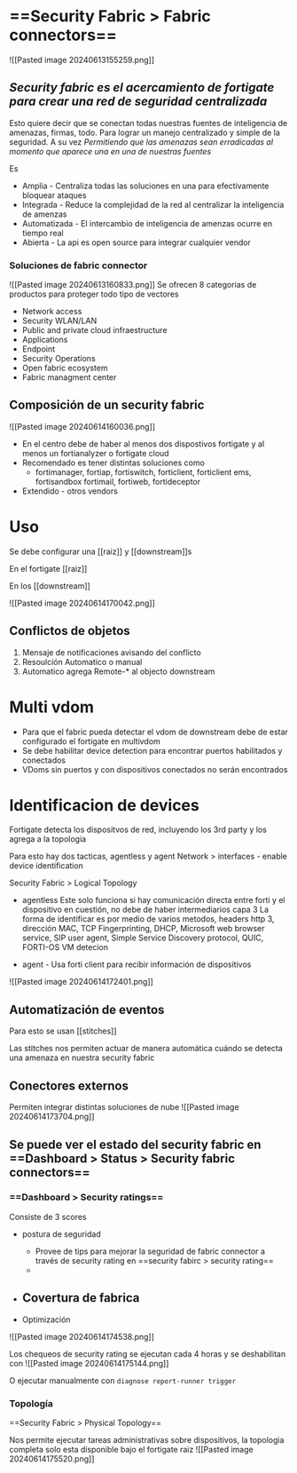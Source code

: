 # ==Security Fabric > Fabric connectors==

![[Pasted image 20240613155259.png]]


## *Security fabric es el acercamiento de fortigate para crear una red de seguridad centralizada*


Esto quiere decir que se conectan todas nuestras fuentes de inteligencia de amenazas, firmas, todo. Para lograr un manejo centralizado y simple de la seguridad. A su vez *Permitiendo que las amenazas sean erradicadas al momento que aparece una en una de nuestras fuentes*

Es
- Amplia - Centraliza todas las soluciones en una para efectivamente bloquear ataques
- Integrada - Reduce la complejidad de la red al centralizar la inteligencia de amenzas
- Automatizada - El intercambio de inteligencia de amenzas ocurre en tiempo real
- Abierta - La api es open source para integrar cualquier vendor


### Soluciones de fabric connector
![[Pasted image 20240613160833.png]]
Se ofrecen 8 categorias de productos para proteger todo tipo de vectores
 - Network access
 - Security WLAN/LAN
 - Public and private cloud infraestructure
 - Applications
 - Endpoint
 - Security Operations
 - Open fabric ecosystem
 - Fabric managment center


## Composición de un security fabric
![[Pasted image 20240614160036.png]]

- En el centro debe de haber al menos dos dispostivos fortigate y al menos un fortianalyzer o fortigate cloud
- Recomendado es tener distintas soluciones como
	- fortimanager, fortiap, fortiswitch, forticlient, forticlient ems, fortisandbox fortimail, fortiweb, fortideceptor
- Extendido - otros vendors


# Uso
Se debe configurar una [[raiz]] y [[downstream]]s 

En el fortigate [[raiz]]

En los [[downstream]]  


![[Pasted image 20240614170042.png]]

## Conflictos de objetos
1. Mensaje de notificaciones avisando del conflicto
2. Resoulción Automatico o manual
3. Automatico agrega Remote-* al objecto downstream


# Multi vdom

- Para que el fabric pueda detectar el vdom de downstream debe de estar configurado el fortigate en multivdom
- Se debe habilitar device detection para encontrar puertos habilitados y conectados
- VDoms sin puertos y con dispositivos conectados no serán encontrados

# Identificacion de devices

Fortigate detecta los dispositvos de red, incluyendo los 3rd party y los agrega a la topologia

Para esto hay dos tacticas, agentless y agent
Network > interfaces - enable device identification

Security Fabric > Logical Topology
- agentless
		Este solo funciona si hay comunicación directa entre forti y el dispositivo en cuestión, no debe de haber intermediarios capa 3
		La forma de identificar es por medio de varios metodos, headers http 3, dirección MAC, TCP Fingerprinting, DHCP, Microsoft web browser service, SIP user agent, Simple Service Discovery protocol, QUIC, FORTI-OS VM detecion

- agent 
		- Usa forti client para recibir información de dispositivos


![[Pasted image 20240614172401.png]]

## Automatización de eventos
Para esto se usan [[stitches]]

Las stitches nos permiten actuar de manera automática cuándo se detecta una amenaza en nuestra security fabric


## Conectores externos
Permiten integrar distintas soluciones de nube
![[Pasted image 20240614173704.png]]


## Se puede ver el estado del security fabric en ==Dashboard > Status > Security fabric connectors==


### ==Dashboard > Security ratings==
Consiste de 3 scores
- postura de seguridad
	- Provee de tips para mejorar la seguridad de fabric connector a través de security rating en ==security fabirc > security rating==
	-  

- Covertura de fabrica
	-   
- Optimización

![[Pasted image 20240614174538.png]]


Los chequeos de security rating se ejecutan cada 4 horas y se deshabilitan con 
![[Pasted image 20240614175144.png]]

O ejecutar manualmente con 
`diagnose report-runner trigger`

### Topología
==Security Fabric > Physical Topology==

Nos permite ejecutar tareas administrativas sobre dispositivos, la topologia completa solo esta disponible bajo el fortigate raiz
![[Pasted image 20240614175520.png]]

